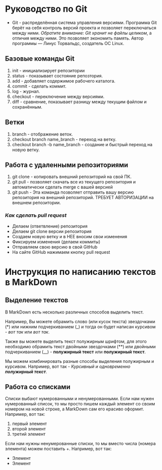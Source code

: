 # Руководство по Git
* Git - распределённая система управления версиями.
Программа Git берёт на себя контроль версий проекта и позволяет переключаться между ними. *Обратите внимание: Git хранит не файлы целиком*, а отличия между ними. Это позволяет экономить память. Автор программы — Линус Торвальдс, создатель ОС Linux. 
## Базовые команды Git
1. init - инициализирует репозитории
2. status - показывает состояние репозтория.
3. add - добавляет содержимое рабочего каталога. 
4. commit - сделать коммит.
5. log - журнал.
6. checkout - переключение между версиями. 
7. diff - сравнение, показывает разницу между текущим файлом и сохранённым.
## Ветки
1. branch - отображение веток.
2. checkout branch name_branch - переход на ветку.
3. checkout branch -b name_branch - создание и быстрый переход на новую ветку.

## Работа с удаленными репозиториями
1. git clone - копировать внешний репозиторий на свой ПК.
2. git pull - позволяет скачать все из текущего репозитория и автоматически сделать merge с вашей версией
3. git push - Эта команда позволяет отправить вашу версию репозитория на внешний репозиторий. ТРЕБУЕТ АВТОРИЗАЦИИ на внешнем репозитории.
### *Как сделать pull request*
+ Делаем   (ответвление) репозитория
+ Делаем git clone   версии репозитория
+ Создаем новую ветку и в НЕЕ вносим свои изменения
+ Фиксируем изменения (делаем коммиты)
+ Отправляем свою версию в свой GitHub
+ На сайте GitHub нажимаем кнопку pull request

# Инструкция по написанию текстов в MarkDown

## Выделение текстов

В MarkDown есть несколько различных способов выделить текст. 

Например, Вы можете обрамить слово (или кусок текста) звездочками (*) или нижним подчеркиванием (_) и тогда он будет написан курсивом - *вот так* или _вот так_.

Также вы можете выделить текст полужирным шрифтом, для этого необходимо обрамить текст двойными звездочками (**) или двойными подчеркиванием (__) - **полужирный текст** или __полужирный текст__.

Мы можем комбинировать разные способы выделения полужирным и курсивом. Например, вот так - _Курсивный и одновременно **полужирный текст**_.
## Работа со списками

Списки выбают нумерованными и ненумерованными. Если нам нужен нумерованный список, то мы просто пишем каждый элемент со своим номером на новой строке, а MarkDown сам его красиво оформит. Например, вот так:
1. первый элемент
2. второй элемент
3. третий элемент

Если нам нужны ненумерованные списки, то мы вместо числа (номера элемента) можем поставить +. Например, вот так:
+ Элемент
+ Элемент